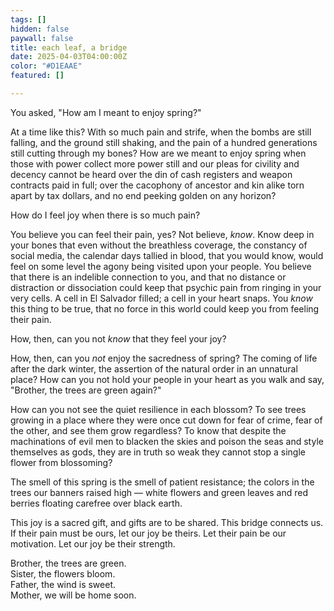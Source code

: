 ```yaml
---
tags: []
hidden: false
paywall: false
title: each leaf, a bridge
date: 2025-04-03T04:00:00Z
color: "#D1EAAE"
featured: []

---
```


You asked, "How am I meant to enjoy spring?" 

At a time like this? With so much pain and strife, when the bombs are still falling, and the ground still shaking, and the pain of a hundred generations still cutting through my bones? How are we meant to enjoy spring when those with power collect more power still and our pleas for civility and decency cannot be heard over the din of cash registers and weapon contracts paid in full; over the cacophony of ancestor and kin alike torn apart by tax dollars, and no end peeking golden on any horizon?

How do I feel joy when there is so much pain?

You believe you can feel their pain, yes? Not believe, *know*. Know deep in your bones that even without the breathless coverage, the constancy of social media, the calendar days tallied in blood, that you would know, would feel on some level the agony being visited upon your people. You believe that there is an indelible connection to you, and that no distance or distraction or dissociation could keep that psychic pain from ringing in your very cells. A cell in El Salvador filled; a cell in your heart snaps. You *know* this thing to be true, that no force in this world could keep you from feeling their pain.

How, then, can you not *know* that they feel your joy?

How, then, can you *not* enjoy the sacredness of spring? The coming of life after the dark winter, the assertion of the natural order in an unnatural place? How can you not hold your people in your heart as you walk and say, "Brother, the trees are green again?"

How can you not see the quiet resilience in each blossom? To see trees growing in a place where they were once cut down for fear of crime, fear of the other, and see them grow regardless? To know that despite the machinations of evil men to blacken the skies and poison the seas and style themselves as gods, they are in truth so weak they cannot stop a single flower from blossoming?

The smell of this spring is the smell of patient resistance; the colors in the trees our banners raised high — white flowers and green leaves and red berries floating carefree over black earth.

This joy is a sacred gift, and gifts are to be shared. This bridge connects us. If their pain must be ours, let our joy be theirs. Let their pain be our motivation. Let our joy be their strength. 

Brother, the trees are green.  
Sister, the flowers bloom.  
Father, the wind is sweet.  
Mother, we will be home soon.  

